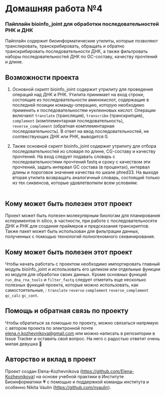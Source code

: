 # Домашняя работа №4
### Пайплайн bioinfo_joint для обработки последовательностей РНК и ДНК 


Пайплайн содержит биоинформатические утилиты, которые позволяют транслировать, транскрибировать, обращать и обратно транскрибировать последовательности ДНК, а также фильтровать наборы последовательностей ДНК по GC-составу, качеству прочтений и длине.

## Возможности проекта

1. Основной скрипт bioinfo_joint содержит утрилиту для проведения операций над ДНК и РНК. Утилита принимает на вход строки, состоящие из последовательности аминокислот, содержащие в последней позиции команду-операцию, которую необходимо применить к последовательностям нуклеиновых кислот. Операции включают `translate` (трансляция), `transcribe` (транскрипция), `complement` (комплементарная последовательность), `reverse_complement` (обратная комплементарная последовательность). В ответ на ввод последовательностей, не соотвествующих ДНК или РНК, выводится 0.

2. Также основной скрипт bioinfo_joint содержит утрилиту для отбора последовательностей из словаря по длине, CG-составу и качеству прочтений. На вход следует подавать словарь с последовательностями прочтений fastq и сроку с качеством эти прочтений, задать интервал GC состава (в процентах), интервал длины и пороговое значение качества по шкале phred33. На выходе вторая утилита возвращать аналогичный словарь, состоящий только из тех сиквенсов, которые удовлетвопмли всем условиям:
</br></br>


## Кому может быть полезен этот проект

Проект может быть полезен молекулярным биологам для планирования кспериментов in silico, в частности, при работе с последовательносяти ДНК и РНК для создания праймеров и предсказания транскриптов. Также пакет может быть использован для фильтрации данных, полученных с помощью технологий полногеномного секвинирования.

## Кому может быть полезен этот проект

Чтобы начать работать с проектом необходимо импортировать главный модуль bioinfo_joint и использовать его целиком или отдельные функции из модуля для обработки своих данных. Кроме основных функций `run_dna_rna_tools` и `filter_fastq` следует отметить еще несколько полезных функций проекта, которые можно использовать, как самостоятельные, :
`translate`
`reverse`
`complement`
`reverse_complement`
`qc_calc`
`gc_cont`.

## Помощь и обратная связь по проекту
Чтобы обратиться за помощью по проекту, можно связаться напрямую с автором проекта по электронной почте elena.n.kozhevnikova@gmail.com или можно написать в репозитории в Issue Tracker и оставить свой вопрос. На него с радостью ответит очень милая девушка :information_desk_person:


## Авторство и вклад в проект
Проект создан Elena-Kozhevnikova (https://github.com/Elena-Kozhevnikova) на основе учебной практики в Институте Биоинформатики :heartpulse: с помощью и поддержкой команды института и особенно Nikita Vaulin (https://github.com/nvaulin).
